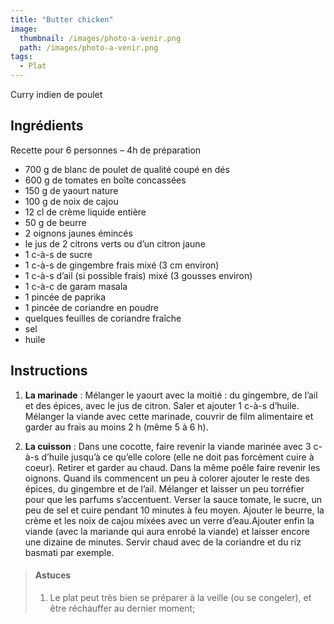 ```yaml
---
title: "Butter chicken"
image: 
  thumbnail: /images/photo-a-venir.png
  path: /images/photo-a-venir.png
tags:
  - Plat
---
```

Curry indien de poulet

## Ingrédients

Recette pour 6 personnes – 4h de préparation

* 700 g de blanc de poulet de qualité coupé en dés
* 600 g de tomates en boîte concassées
* 150 g de yaourt nature
* 100 g de noix de cajou
* 12 cl de crème liquide entière
* 50 g de beurre
* 2 oignons jaunes émincés
* le jus de 2 citrons verts ou d’un citron jaune
* 1 c-à-s de sucre
* 1 c-à-s de gingembre frais mixé (3 cm environ)
* 1 c-à-s d’ail (si possible frais) mixé (3 gousses environ)
* 1 c-à-c de garam masala
* 1 pincée de paprika
* 1 pincée de coriandre en poudre
* quelques feuilles de coriandre fraîche
* sel
* huile


## Instructions

1. **La marinade** : Mélanger le yaourt avec la moitié : du gingembre, de l’ail et des épices, avec le jus de citron. Saler et ajouter 1 c-à-s d’huile. Mélanger la viande avec cette marinade, couvrir de film alimentaire et garder au frais au moins 2 h (même 5 à 6 h).

2. **La cuisson** : Dans une cocotte, faire revenir la viande marinée avec 3 c-à-s d’huile jusqu’à ce qu’elle colore (elle ne doit pas forcément cuire à coeur). Retirer et garder au chaud. Dans la même poêle faire revenir les oignons. Quand ils commencent un peu à colorer ajouter le reste des épices, du gingembre et de l’ail. Mélanger et laisser un peu torréfier pour que les parfums s’accentuent. Verser la sauce tomate, le sucre, un peu de sel et cuire pendant 10 minutes à feu moyen. Ajouter le beurre, la crème et les noix de cajou mixées avec un verre d’eau.Ajouter enfin la viande (avec la mariande qui aura enrobé la viande) et laisser encore une dizaine de minutes. Servir chaud avec de la coriandre et du riz basmati par exemple.


> #### Astuces
> 1. Le plat peut très bien se préparer à la veille (ou se congeler), et être réchauffer au dernier moment;
